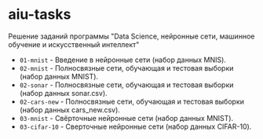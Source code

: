 # aiu-tasks
Решение заданий программы "Data Science, нейронные сети, машинное обучение и искусственный интеллект"

- `01-mnist` - Введение в нейронные сети (набор данных MNIS).
- `02-mnist` - Полносвязные сети, обучающая и тестовая выборки (набор данных MNIST).
- `02-sonar` - Полносвязные сети, обучающая и тестовая выборки (набор данных sonar.csv).
- `02-cars-new` - Полносвязные сети, обучающая и тестовая выборки (набор данных cars_new.csv).
- `03-mnist` - Свёрточные нейронные сети (набор данных MNIST).
- `03-cifar-10` - Сверточные нейронные сети (набор данных CIFAR-10).